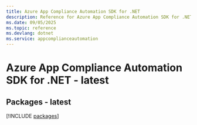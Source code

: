 ```yaml
---
title: Azure App Compliance Automation SDK for .NET
description: Reference for Azure App Compliance Automation SDK for .NET
ms.date: 09/05/2025
ms.topic: reference
ms.devlang: dotnet
ms.service: appcomplianceautomation
---
```

# Azure App Compliance Automation SDK for .NET - latest
## Packages - latest
[!INCLUDE [packages](app-compliance-automation-index.md)]